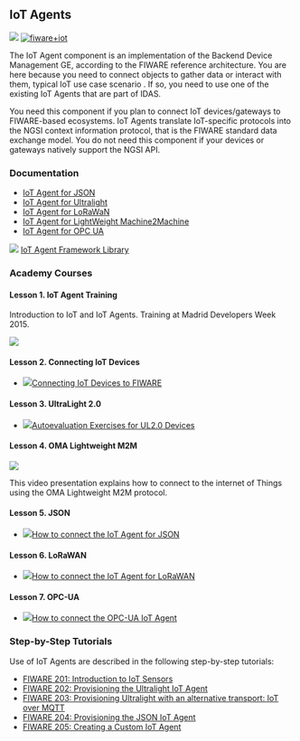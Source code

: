 <hr class="iotagents" style="display:none"/>
<h2>IoT Agents</h2>

[![](https://nexus.lab.fiware.org/repository/raw/public/badges/chapters/iot-agents.svg)](https://github.com/FIWARE/catalogue/blob/master/iot-agents/README.md)
[![fiware+iot](https://nexus.lab.fiware.org/repository/raw/public/badges/stackoverflow/iot-agents.svg)](https://stackoverflow.com/questions/tagged/fiware+iot)

The IoT Agent component is an implementation of the Backend Device Management GE, according to the FIWARE reference
architecture. You are here because you need to connect objects to gather data or interact with them, typical IoT use
case scenario . If so, you need to use one of the existing IoT Agents that are part of IDAS.

You need this component if you plan to connect IoT devices/gateways to FIWARE-based ecosystems. IoT Agents translate
IoT-specific protocols into the NGSI context information protocol, that is the FIWARE standard data exchange model. You
do not need this component if your devices or gateways natively support the NGSI API.

<h3>Documentation</h3>

-   [IoT Agent for JSON](https://fiware-iotagent-json.rtfd.io)
-   [IoT Agent for Ultralight](https://fiware-iotagent-ul.rtfd.io)
-   [IoT Agent for LoRaWaN](https://fiware-lorawan.rtfd.io)
-   [IoT Agent for LightWeight Machine2Machine](https://fiware-iotagent-lwm2m.rtfd.io)
-   [IoT Agent for OPC UA](https://iotagent-opcua.rtfd.io)

![](https://fiware.github.io/academy/img/books.png) [IoT Agent Framework Library](https://iotagent-node-lib.rtfd.io)

<h3>Academy Courses</h3>

<h4> Lesson 1. IoT Agent Training</h4>

Introduction to IoT and IoT Agents. Training at Madrid Developers Week 2015.

[![](https://img.youtube.com/vi/DzmtvEztcSY/0.jpg)](https://www.youtube.com/watch?v=DzmtvEztcSY "IDAS Training")

<h4>Lesson 2. Connecting IoT Devices</h4>

-   <a href="https://www.slideshare.net/FI-WARE/fiware-iotidasintroul20v2">![](https://fiware.github.io/academy/img/doc.svg)Connecting
    IoT Devices to FIWARE</a>

<h4>Lesson 3. UltraLight 2.0</h4>

-   <a href="https://www.slideshare.net/FI-WARE/io-t-basicexercisesdevelopersweek">![](https://fiware.github.io/academy/img/doc.svg)Autoevaluation
    Exercises for UL2.0 Devices</a>

<h4>Lesson 4. OMA Lightweight M2M</h4>

[![](https://img.youtube.com/vi/G-3PGEibDuY/0.jpg)](https://www.youtube.com/watch?v=G-3PGEibDuY "OMA Lightweight M2M")

This video presentation explains how to connect to the internet of Things using the OMA Lightweight M2M protocol.

<h4>Lesson 5. JSON</h4>

-   <a href="https://github.com/telefonicaid/iotagent-json/blob/master/docs/stepbystep.md">![](https://fiware.github.io/academy/img/doc.svg)How
    to connect the IoT Agent for JSON</a>

<h4>Lesson 6. LoRaWAN</h4>

-   <a href="https://github.com/Atos-Research-and-Innovation/IoTagent-LoRaWAN/blob/master/docs/tutorialStm32TTN.md">![](https://fiware.github.io/academy/img/doc.svg)How
    to connect the IoT Agent for LoRaWAN</a>

<h4>Lesson 7. OPC-UA</h4>

-   <a href="https://iotagent-opcua.readthedocs.io/en/latest/opc_ua_agent_tutorial/index.html">![](https://fiware.github.io/academy/img/doc.svg)How
    to connect the OPC-UA IoT Agent</a>

<h3>Step-by-Step Tutorials</h3>

Use of IoT Agents are described in the following step-by-step tutorials:

-   [FIWARE 201: Introduction to IoT Sensors](https://fiware-tutorials.readthedocs.io/en/latest/iot-sensors)
-   [FIWARE 202: Provisioning the Ultralight IoT Agent](https://fiware-tutorials.readthedocs.io/en/latest/iot-agent)
-   [FIWARE 203: Provisioning Ultralight with an alternative transport: IoT over MQTT](https://fiware-tutorials.readthedocs.io/en/latest/iot-over-mqtt)
-   [FIWARE 204: Provisioning the JSON IoT Agent](https://github.com/FIWARE/tutorials.IoT-Agent-JSON)
-   [FIWARE 205: Creating a Custom IoT Agent](https://github.com/FIWARE/tutorials.Custom-IoT-Agent)

